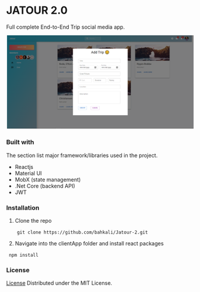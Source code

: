 # JATOUR 2.0

Full complete End-to-End Trip social media app.

<div align="center">
    <img src="./asset/Jatour-1.PNG" alt="Logo" width="500" >
</div>

### Built with

The section list major framework/libraries used in the project.

- Reactjs
- Material UI
- MobX (state management)
- .Net Core (backend API)
- JWT

### Installation

1. Clone the repo

```
    git clone https://github.com/bahkali/Jatour-2.git
```

2. Navigate into the clientApp folder and install react packages

```
 npm install
```

### License

[License](./LICENSE) Distributed under the MIT License.
